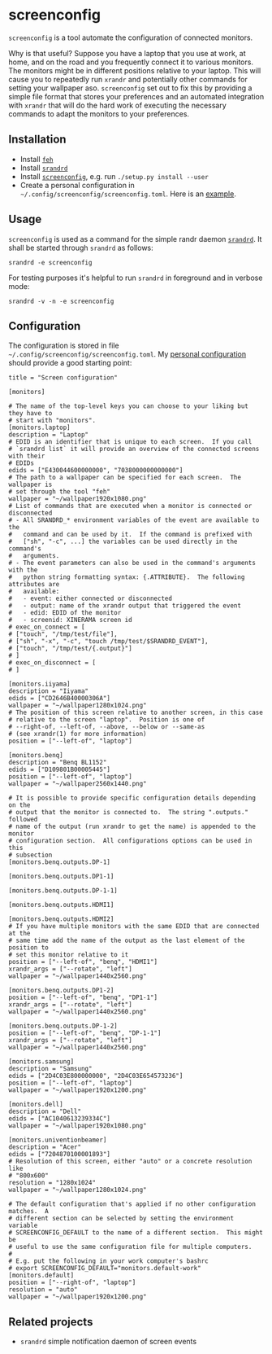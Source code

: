 # screenconfig

`screenconfig` is a tool automate the configuration of connected
monitors.

Why is that useful?  Suppose you have a laptop that you use at work, at
home, and on the road and you frequently connect it to various
monitors.  The monitors might be in different positions relative to your
laptop.  This will cause you to repeatedly run `xrandr` and potentially
other commands for setting your wallpaper aso.
`screenconfig` set out to fix this by providing a simple file format
that stores your preferences and an automated integration with `xrandr`
that will do the hard work of executing the necessary commands to
adapt the monitors to your preferences.

## Installation

* Install [`feh`](https://feh.finalrewind.org/)
* Install [`srandrd`](https://github.com/jceb/srandrd)
* Install [`screenconfig`](https://github.com/jceb/screenconfig), e.g.
  run `./setup.py install --user`
* Create a personal configuration in
  `~/.config/screenconfig/screenconfig.toml`.  Here is an
  [example](https://github.com/jceb/screenconfig/screenconfig/screenconfig.toml).

## Usage

`screenconfig` is used as a command for the simple randr daemon
[`srandrd`](https://github.com/jceb/srandrd).  It shall be started
through `srandrd` as follows:

    srandrd -e screenconfig

For testing purposes it's helpful to run `srandrd` in foreground and in
verbose mode:

    srandrd -v -n -e screenconfig

## Configuration

The configuration is stored in file
`~/.config/screenconfig/screenconfig.toml`.  My [personal
configuration](screenconfig.toml) should provide a good starting
point:

    title = "Screen configuration"

    [monitors]

    # The name of the top-level keys you can choose to your liking but they have to
    # start with "monitors".
    [monitors.laptop]
    description = "Laptop"
    # EDID is an identifier that is unique to each screen.  If you call
    # `srandrd list` it will provide an overview of the connected screens with their
    # EDIDs
    edids = ["E430044600000000", "7038000000000000"]
    # The path to a wallpaper can be specified for each screen.  The wallpaper is
    # set through the tool "feh"
    wallpaper = "~/wallpaper1920x1080.png"
    # List of commands that are executed when a monitor is connected or disconnected
    # - All SRANDRD_* environment variables of the event are available to the
    #   command and can be used by it.  If the command is prefixed with
    #   ["sh", "-c", ...] the variables can be used directly in the command's
    #   arguments.
    # - The event parameters can also be used in the command's arguments with the
    #   python string formatting syntax: {.ATTRIBUTE}.  The following attributes are
    #   available:
    #   - event: either connected or disconnected
    #   - output: name of the xrandr output that triggered the event
    #   - edid: EDID of the monitor
    #   - screenid: XINERAMA screen id
    # exec_on_connect = [
    # ["touch", "/tmp/test/file"],
    # ["sh", "-x", "-c", "touch /tmp/test/$SRANDRD_EVENT"],
    # ["touch", "/tmp/test/{.output}"]
    # ]
    # exec_on_disconnect = [
    # ]

    [monitors.iiyama]
    description = "Iiyama"
    edids = ["CD2646B40000306A"]
    wallpaper = "~/wallpaper1280x1024.png"
    # The position of this screen relative to another screen, in this case
    # relative to the screen "laptop".  Position is one of
    # --right-of, --left-of, --above, --below or --same-as
    # (see xrandr(1) for more information)
    position = ["--left-of", "laptop"]

    [monitors.benq]
    description = "Benq BL1152"
    edids = ["D109801B00005445"]
    position = ["--left-of", "laptop"]
    wallpaper = "~/wallpaper2560x1440.png"

    # It is possible to provide specific configuration details depending on the
    # output that the monitor is connected to.  The string ".outputs." followed
    # name of the output (run xrandr to get the name) is appended to the monitor
    # configuration section.  All configurations options can be used in this
    # subsection
    [monitors.benq.outputs.DP-1]

    [monitors.benq.outputs.DP1-1]

    [monitors.benq.outputs.DP-1-1]

    [monitors.benq.outputs.HDMI1]

    [monitors.benq.outputs.HDMI2]
    # If you have multiple monitors with the same EDID that are connected at the
    # same time add the name of the output as the last element of the position to
    # set this monitor relative to it
    position = ["--left-of", "benq", "HDMI1"]
    xrandr_args = ["--rotate", "left"]
    wallpaper = "~/wallpaper1440x2560.png"

    [monitors.benq.outputs.DP1-2]
    position = ["--left-of", "benq", "DP1-1"]
    xrandr_args = ["--rotate", "left"]
    wallpaper = "~/wallpaper1440x2560.png"

    [monitors.benq.outputs.DP-1-2]
    position = ["--left-of", "benq", "DP-1-1"]
    xrandr_args = ["--rotate", "left"]
    wallpaper = "~/wallpaper1440x2560.png"

    [monitors.samsung]
    description = "Samsung"
    edids = ["2D4C03E800000000", "2D4C03E654573236"]
    position = ["--left-of", "laptop"]
    wallpaper = "~/wallpaper1920x1200.png"

    [monitors.dell]
    description = "Dell"
    edids = ["AC1040613239334C"]
    wallpaper = "~/wallpaper1920x1080.png"

    [monitors.univentionbeamer]
    description = "Acer"
    edids = ["7204870100001893"]
    # Resolution of this screen, either "auto" or a concrete resolution like
    # "800x600"
    resolution = "1280x1024"
    wallpaper = "~/wallpaper1280x1024.png"

    # The default configuration that's applied if no other configuration matches.  A
    # different section can be selected by setting the environment variable
    # SCREENCONFIG_DEFAULT to the name of a different section.  This might be
    # useful to use the same configuration file for multiple computers.
    #
    # E.g. put the following in your work computer's bashrc
    # export SCREENCONFIG_DEFAULT="monitors.default-work"
    [monitors.default]
    position = ["--right-of", "laptop"]
    resolution = "auto"
    wallpaper = "~/wallpaper1920x1200.png"

## Related projects

- `srandrd` simple notification daemon of screen events
  [](https://github.com/jceb/srandrd)
